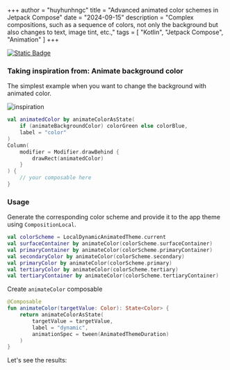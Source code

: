+++
author = "huyhunhngc"
title = "Advanced animated color schemes in Jetpack Compose"
date = "2024-09-15"
description = "Complex compositions, such as a sequence of colors, not only the background but also changes to text, image tint, etc.,"
tags = [
    "Kotlin", "Jetpack Compose", "Animation"
]
+++

[![Static Badge](https://img.shields.io/badge/View%20the%20article%20on%20medium-1f2328?style=for-the-badge&logo=medium&logoColor=fff)](https://medium.com/@huyhunhngc/advanced-animated-color-schemes-in-jetpack-compose-c1b9232f4c0b)

### Taking inspiration from: Animate background color

The simplest example when you want to change the background with animated color.

![inspiration](https://developer.android.com/static/develop/ui/compose/images/animations/animated_forever.gif "Animating background color of composable")

```kotlin
val animatedColor by animateColorAsState(
    if (animateBackgroundColor) colorGreen else colorBlue,
    label = "color"
)
Column(
    modifier = Modifier.drawBehind {
        drawRect(animatedColor)
    }
) {
    // your composable here
}
```

### Usage

Generate the corresponding color scheme and provide it to the app theme using `CompositionLocal`.

```kotlin
val colorScheme = LocalDynamicAnimatedTheme.current
val surfaceContainer by animateColor(colorScheme.surfaceContainer)
val primaryContainer by animateColor(colorScheme.primaryContainer)
val secondaryColor by animateColor(colorScheme.secondary)
val primaryColor by animateColor(colorScheme.primary)
val tertiaryColor by animateColor(colorScheme.tertiary)
val tertiaryContainer by animateColor(colorScheme.tertiaryContainer)
```

Create `animateColor` composable

```kotlin
@Composable
fun animateColor(targetValue: Color): State<Color> {
    return animateColorAsState(
        targetValue = targetValue,
        label = "dynamic",
        animationSpec = tween(AnimatedThemeDuration)
    )
}
```

Let's see the results:
<img srcset="https://cdn.ifateam.dev/battery_meter.gif"/>
